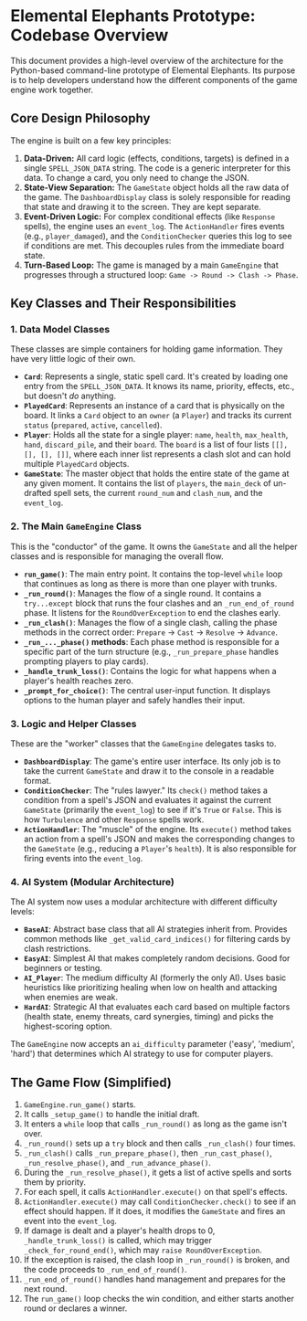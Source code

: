 # Elemental Elephants Prototype: Codebase Overview

This document provides a high-level overview of the architecture for the Python-based command-line prototype of Elemental Elephants. Its purpose is to help developers understand how the different components of the game engine work together.

## Core Design Philosophy

The engine is built on a few key principles:
1.  **Data-Driven:** All card logic (effects, conditions, targets) is defined in a single `SPELL_JSON_DATA` string. The code is a generic interpreter for this data. To change a card, you only need to change the JSON.
2.  **State-View Separation:** The `GameState` object holds all the raw data of the game. The `DashboardDisplay` class is solely responsible for reading that state and drawing it to the screen. They are kept separate.
3.  **Event-Driven Logic:** For complex conditional effects (like `Response` spells), the engine uses an `event_log`. The `ActionHandler` fires events (e.g., `player_damaged`), and the `ConditionChecker` queries this log to see if conditions are met. This decouples rules from the immediate board state.
4.  **Turn-Based Loop:** The game is managed by a main `GameEngine` that progresses through a structured loop: `Game -> Round -> Clash -> Phase`.

## Key Classes and Their Responsibilities

### 1. Data Model Classes

These classes are simple containers for holding game information. They have very little logic of their own.

-   **`Card`**: Represents a single, static spell card. It's created by loading one entry from the `SPELL_JSON_DATA`. It knows its name, priority, effects, etc., but doesn't *do* anything.
-   **`PlayedCard`**: Represents an instance of a card that is physically on the board. It links a `Card` object to an `owner` (a `Player`) and tracks its current `status` (`prepared`, `active`, `cancelled`).
-   **`Player`**: Holds all the state for a single player: `name`, `health`, `max_health`, `hand`, `discard_pile`, and their `board`. The `board` is a list of four lists `[[], [], [], []]`, where each inner list represents a clash slot and can hold multiple `PlayedCard` objects.
-   **`GameState`**: The master object that holds the entire state of the game at any given moment. It contains the list of `players`, the `main_deck` of un-drafted spell sets, the current `round_num` and `clash_num`, and the `event_log`.

### 2. The Main `GameEngine` Class

This is the "conductor" of the game. It owns the `GameState` and all the helper classes and is responsible for managing the overall flow.

-   **`run_game()`**: The main entry point. It contains the top-level `while` loop that continues as long as there is more than one player with trunks.
-   **`_run_round()`**: Manages the flow of a single round. It contains a `try...except` block that runs the four clashes and an `_run_end_of_round` phase. It listens for the `RoundOverException` to end the clashes early.
-   **`_run_clash()`**: Manages the flow of a single clash, calling the phase methods in the correct order: `Prepare` -> `Cast` -> `Resolve` -> `Advance`.
-   **`_run_..._phase()` methods**: Each phase method is responsible for a specific part of the turn structure (e.g., `_run_prepare_phase` handles prompting players to play cards).
-   **`_handle_trunk_loss()`**: Contains the logic for what happens when a player's health reaches zero.
-   **`_prompt_for_choice()`**: The central user-input function. It displays options to the human player and safely handles their input.

### 3. Logic and Helper Classes

These are the "worker" classes that the `GameEngine` delegates tasks to.

-   **`DashboardDisplay`**: The game's entire user interface. Its only job is to take the current `GameState` and draw it to the console in a readable format.
-   **`ConditionChecker`**: The "rules lawyer." Its `check()` method takes a condition from a spell's JSON and evaluates it against the current `GameState` (primarily the `event_log`) to see if it's `True` or `False`. This is how `Turbulence` and other `Response` spells work.
-   **`ActionHandler`**: The "muscle" of the engine. Its `execute()` method takes an action from a spell's JSON and makes the corresponding changes to the `GameState` (e.g., reducing a `Player`'s `health`). It is also responsible for firing events into the `event_log`.

### 4. AI System (Modular Architecture)

The AI system now uses a modular architecture with different difficulty levels:

-   **`BaseAI`**: Abstract base class that all AI strategies inherit from. Provides common methods like `_get_valid_card_indices()` for filtering cards by clash restrictions.
-   **`EasyAI`**: Simplest AI that makes completely random decisions. Good for beginners or testing.
-   **`AI_Player`**: The medium difficulty AI (formerly the only AI). Uses basic heuristics like prioritizing healing when low on health and attacking when enemies are weak.
-   **`HardAI`**: Strategic AI that evaluates each card based on multiple factors (health state, enemy threats, card synergies, timing) and picks the highest-scoring option.

The `GameEngine` now accepts an `ai_difficulty` parameter ('easy', 'medium', 'hard') that determines which AI strategy to use for computer players.

## The Game Flow (Simplified)

1.  `GameEngine.run_game()` starts.
2.  It calls `_setup_game()` to handle the initial draft.
3.  It enters a `while` loop that calls `_run_round()` as long as the game isn't over.
4.  `_run_round()` sets up a `try` block and then calls `_run_clash()` four times.
5.  `_run_clash()` calls `_run_prepare_phase()`, then `_run_cast_phase()`, `_run_resolve_phase()`, and `_run_advance_phase()`.
6.  During the `_run_resolve_phase()`, it gets a list of active spells and sorts them by priority.
7.  For each spell, it calls `ActionHandler.execute()` on that spell's effects.
8.  `ActionHandler.execute()` may call `ConditionChecker.check()` to see if an effect should happen. If it does, it modifies the `GameState` and fires an event into the `event_log`.
9.  If damage is dealt and a player's health drops to 0, `_handle_trunk_loss()` is called, which may trigger `_check_for_round_end()`, which may `raise RoundOverException`.
10. If the exception is raised, the clash loop in `_run_round()` is broken, and the code proceeds to `_run_end_of_round()`.
11. `_run_end_of_round()` handles hand management and prepares for the next round.
12. The `run_game()` loop checks the win condition, and either starts another round or declares a winner.